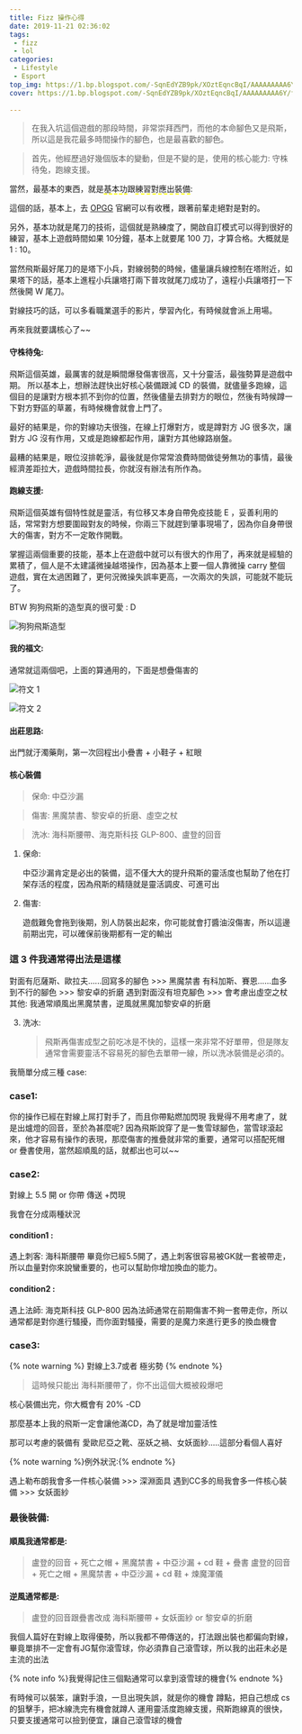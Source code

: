 ```yaml
---
title: Fizz 操作心得
date: 2019-11-21 02:36:02
tags:
 - fizz
 - lol
categories: 
 - Lifestyle
 - Esport
top_img: https://1.bp.blogspot.com/-SqnEdYZB9pk/XOztEqncBqI/AAAAAAAAA6Y/fdWXqYGZRu8sP6G1__UIty9P3Gp7cBADwCK4BGAYYCw/s640/7c10499b-6fea-4c8d-99b6-d3f4d4a0a343.jpg
cover: https://1.bp.blogspot.com/-SqnEdYZB9pk/XOztEqncBqI/AAAAAAAAA6Y/fdWXqYGZRu8sP6G1__UIty9P3Gp7cBADwCK4BGAYYCw/s640/7c10499b-6fea-4c8d-99b6-d3f4d4a0a343.jpg
 
---
```


> 在我入坑這個遊戲的那段時間，非常崇拜西門，而他的本命腳色又是飛斯，所以這是我花最多時間操作的腳色，也是最喜歡的腳色。


> 首先，他經歷過好幾個版本的變動，但是不變的是，使用的核心能力: 守株待兔，跑線支援。


當然，最基本的東西，就是<span style="border-bottom:2px dashed yellow;">基本功</span>跟<span style="border-bottom:2px dashed yellow;">練習對應出裝備</span>:

這個的話，基本上，去 [OPGG](https://www.op.gg/champion/fizz/statistics/mid/) 官網可以有收穫，跟著前輩走絕對是對的。

另外，基本功就是尾刀的技術，這個就是熟練度了，開啟自訂模式可以得到很好的練習，基本上遊戲時間如果 10分鐘，基本上就要尾 100 刀，才算合格。大概就是 1 : 10。


當然飛斯最好尾刀的是塔下小兵，對線弱勢的時候，儘量讓兵線控制在塔附近，如果塔下的話，基本上進程小兵讓塔打兩下普攻就尾刀成功了，遠程小兵讓塔打一下然後開 W 尾刀。


對線技巧的話，可以多看職業選手的影片，學習內化，有時候就會派上用場。


再來我就要講核心了~~


#### 守株待兔:

飛斯這個英雄，最厲害的就是瞬間爆發傷害很高，又十分靈活，最強勢算是遊戲中期。
所以基本上，想辦法趕快出好核心裝備跟減 CD 的裝備，就儘量多跑線，這個目的是讓對方根本抓不到你的位置，然後儘量去排對方的眼位，然後有時候蹲一下對方野區的草叢，有時候機會就會上門了。

最好的結果是，你的對線功夫很強，在線上打爆對方，或是蹲對方 JG 很多次，讓對方 JG 沒有作用，又或是跑線都起作用，讓對方其他線路崩盤。

最糟的結果是，眼位沒排乾淨，最後就是你常常浪費時間做徒勞無功的事情，最後經濟差距拉大，遊戲時間拉長，你就沒有辦法有所作為。


#### 跑線支援:

飛斯這個英雄有個特性就是靈活，有位移又本身自帶免疫技能 E ，妥善利用的話，常常對方想要圍毆對友的時候，你兩三下就趕到肇事現場了，因為你自身帶很大的傷害，對方不一定敢作開戰。


掌握這兩個重要的技能，基本上在遊戲中就可以有很大的作用了，再來就是經驗的累積了，個人是不太建議微操越塔操作，因為基本上要一個人靠微操 carry 整個遊戲，實在太過困難了，更何況微操失誤率更高，一次兩次的失誤，可能就不能玩了。


BTW 狗狗飛斯的造型真的很可愛 : D


![狗狗飛斯造型](https://1.bp.blogspot.com/-F_XpYaajbEw/XOz0HvVw2vI/AAAAAAAAA6o/5lQ-CFPaqjo2MhDOixGH469JUvf5lsQCgCK4BGAYYCw/s400/Fizz_14%2B%25281%2529.jpg)






#### 我的福文:

通常就這兩個吧，上面的算通用的，下面是想疊傷害的

![符文 1](https://1.bp.blogspot.com/-qnI1a-_ieHA/XQ0C2LEf1zI/AAAAAAAABDM/Gk1N04dN5MsmJdeqXfIYJW2uzLSY9WAxgCLcBGAs/s640/%25E6%25A1%258C%25E9%259D%25A2.PNG)

![符文 2](https://1.bp.blogspot.com/-gMrfWBx1HsA/XQ0C3zhhiQI/AAAAAAAABDQ/iqJRgBNdjZoklTqhhTH2qzG3Yb-Sc4rwQCLcBGAs/s640/%25E6%2593%25B7%25E5%258F%25961.PNG)


#### 出莊思路:
      

出門就汙濁藥劑，第一次回程出小疊書 + 小鞋子 + 紅眼

#### 核心裝備

> 保命: 中亞沙漏

> 傷害: 黑魔禁書、黎安卓的折磨、虛空之杖

> 洗冰: 海科斯腰帶、海克斯科技 GLP-800、盧登的回音

1. 保命:

    中亞沙漏肯定是必出的裝備，這不僅大大的提升飛斯的靈活度也幫助了他在打架存活的程度，因為飛斯的精隨就是靈活調皮、可進可出

2. 傷害:

    遊戲難免會拖到後期，別人防裝出起來，你可能就會打醬油沒傷害，所以這邊前期出完，可以確保前後期都有一定的輸出

### 這 3 件我通常得出法是這樣

對面有厄薩斯、歐拉夫......回寫多的腳色  >>> 黑魔禁書
有科加斯、賽恩......血多到不行的腳色 >>> 黎安卓的折磨
遇到對面沒有坦克腳色 >>> 會考慮出虛空之杖
其他: 我通常順風出黑魔禁書，逆風就黑魔加黎安卓的折磨

3. 洗冰:

    > 飛斯再傷害成型之前吃冰是不快的，這樣一來非常不好單帶，但是隊友通常會需要靈活不容易死的腳色去單帶一線，所以洗冰裝備是必須的。



我簡單分成三種 case:

### case1:

你的操作已經在對線上屌打對手了，而且你帶點燃加閃現
我覺得不用考慮了，就是出爐燈的回音，至於為甚麼呢? 因為飛斯說穿了是一隻雪球腳色，當雪球滾起來，他才容易有操作的表現，那麼傷害的推疊就非常的重要，通常可以搭配死帽 or 疊書使用，當然超順風的話，就都出也可以~~

### case2:

對線上 5.5 開 or 你帶 傳送 +閃現

我會在分成兩種狀況

#### condition1 :

遇上刺客:  海科斯腰帶
畢竟你已經5.5開了，遇上刺客很容易被GK就一套被帶走，所以血量對你來說蠻重要的，也可以幫助你增加換血的能力。

#### condition2 :

遇上法師: 海克斯科技 GLP-800 
因為法師通常在前期傷害不夠一套帶走你，所以通常都是對你進行騷擾，而你面對騷擾，需要的是魔力來進行更多的換血機會

### case3:

{% note warning %} 對線上3.7或者 極劣勢 {% endnote %}

> 這時候只能出 海科斯腰帶了，你不出這個大概被殺爆吧



核心裝備出完，你大概會有 20% -CD

那麼基本上我的飛斯一定會讓他滿CD，為了就是增加靈活性

那可以考慮的裝備有 愛歐尼亞之靴、巫妖之禍、女妖面紗.....這部分看個人喜好


{% note warning %}例外狀況:{% endnote %}

遇上勒布朗我會多一件核心裝備 >>> 深淵面具
遇到CC多的局我會多一件核心裝備 >>> 女妖面紗

### 最後裝備:

#### 順風我通常都是:

> 盧登的回音 + 死亡之帽 + 黑魔禁書 + 中亞沙漏 + cd 鞋 + 疊書
> 盧登的回音 + 死亡之帽 + 黑魔禁書 + 中亞沙漏 + cd 鞋 + 煉魔渾儀
#### 逆風通常都是:

> 盧登的回音跟疊書改成 海科斯腰帶 + 女妖面紗 or 黎安卓的折磨

我個人篇好在對線上取得優勢，所以我都不帶傳送的，打法跟出裝也都偏向對線，畢竟單排不一定會有JG幫你滾雪球，你必須靠自己滾雪球，所以我的出莊未必是主流的出法

{% note info %}我覺得記住三個點通常可以拿到滾雪球的機會{% endnote %}

有時候可以裝笨，讓對手浪，一旦出現失誤，就是你的機會
蹲點，把自己想成 cs 的狙擊手，把冰線洗完有機會就蹲人
運用靈活度跑線支援，飛斯跑線真的很快，只要支援通常可以撿到便宜，讓自己滾雪球的機會
